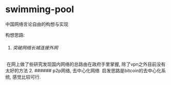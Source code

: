 # swimming-pool
中国网络言论自由的构想与实现

构想思路:
1. ###### 突破网络长城连接外网
  在网上做了些研究发现国内网络的总路由在政府手里掌握, 除了vpn之外目前没有太好的方法
2. ###### p2p网络, 去中心化网络
  启发思路是bitcoin的去中心化系统, 感觉比较可行. 
  
